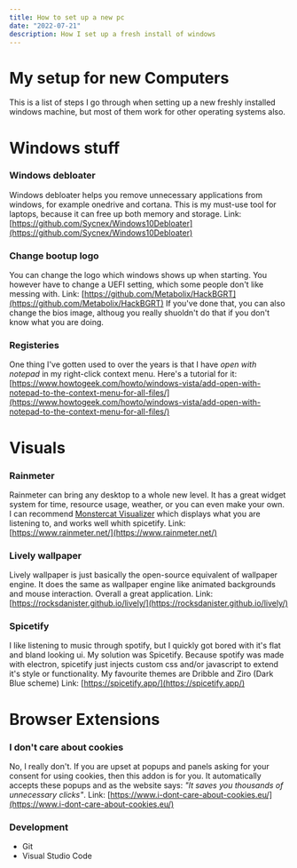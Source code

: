 ```yaml
---
title: How to set up a new pc
date: "2022-07-21"
description: How I set up a fresh install of windows
---
```


# My setup for new Computers
This is a list of steps I go through when setting up a new freshly installed windows machine, but most of them work for other operating systems also.

# Windows stuff

### Windows debloater
Windows debloater helps you remove unnecessary applications from windows, for example onedrive and cortana. This is my must-use tool for laptops, because it can free up both memory and storage.
Link: [https://github.com/Sycnex/Windows10Debloater](https://github.com/Sycnex/Windows10Debloater)

### Change bootup logo
You can change the logo which windows shows up when starting. You however have to change a UEFI setting, which some people don't like messing with.
Link: [https://github.com/Metabolix/HackBGRT](https://github.com/Metabolix/HackBGRT)
If you've done that, you can also change the bios image, althoug you really shuoldn't do that if you don't know what you are doing.

### Registeries
One thing I've gotten used to over the years is that I have *open with notepad* in my right-click context menu. Here's a tutorial for it: [https://www.howtogeek.com/howto/windows-vista/add-open-with-notepad-to-the-context-menu-for-all-files/](https://www.howtogeek.com/howto/windows-vista/add-open-with-notepad-to-the-context-menu-for-all-files/)

# Visuals

### Rainmeter
Rainmeter can bring any desktop to a whole new level. It has a great widget system for time, resource usage, weather, or you can even make your own. I can recommend [Monstercat Visualizer](https://github.com/marcopixel/Monstercat-Visualizer) which displays what you are listening to, and works well whith spicetify.
Link: [https://www.rainmeter.net/](https://www.rainmeter.net/)

### Lively wallpaper
Lively wallpaper is just basically the open-source equivalent of wallpaper engine. It does the same as wallpaper engine like animated backgrounds and mouse interaction. Overall a great application.
Link: [https://rocksdanister.github.io/lively/](https://rocksdanister.github.io/lively/)

### Spicetify
I like listening to music through spotify, but I quickly got bored with it's flat and bland looking ui. My solution was Spicetify. Because spotify was made with electron, spicetify just injects custom css and/or javascript to extend it's style or functionality. My favourite themes are Dribble and Ziro (Dark Blue scheme)
Link: [https://spicetify.app/](https://spicetify.app/)

# Browser Extensions

### I don't care about cookies
No, I really don't. If you are upset at popups and panels asking for your consent for using cookies, then this addon is for you. It automatically accepts these popups and as the website says: *"It saves you thousands of unnecessary clicks"*.
Link: [https://www.i-dont-care-about-cookies.eu/](https://www.i-dont-care-about-cookies.eu/)

### Development
 - Git
 - Visual Studio Code
